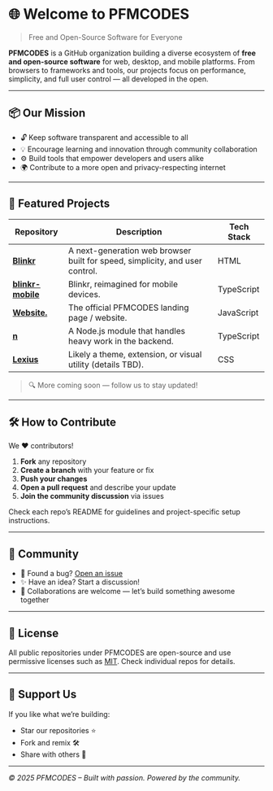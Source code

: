 # 🌐 Welcome to PFMCODES

> Free and Open-Source Software for Everyone

**PFMCODES** is a GitHub organization building a diverse ecosystem of **free and open-source software** for web, desktop, and mobile platforms. From browsers to frameworks and tools, our projects focus on performance, simplicity, and full user control — all developed in the open.

---

## 📦 Our Mission

- 🔓 Keep software transparent and accessible to all
- 💡 Encourage learning and innovation through community collaboration
- ⚙️ Build tools that empower developers and users alike
- 🌍 Contribute to a more open and privacy-respecting internet

---

## 🚀 Featured Projects

| Repository | Description | Tech Stack |
|------------|-------------|------------|
| [**Blinkr**](https://github.com/PFMCODES/Blinkr) | A next-generation web browser built for speed, simplicity, and user control. | HTML |
| [**blinkr-mobile**](https://github.com/PFMCODES/blinkr-mobile) | Blinkr, reimagined for mobile devices. | TypeScript |
| [**Website.**](https://github.com/PFMCODES/Website.) | The official PFMCODES landing page / website. | JavaScript |
| [**n**](https://github.com/PFMCODES/n) | A Node.js module that handles heavy work in the backend. | TypeScript |
| [**Lexius**](https://github.com/PFMCODES/Lexius) | Likely a theme, extension, or visual utility (details TBD). | CSS |

> 🔍 More coming soon — follow us to stay updated!

---

## 🛠️ How to Contribute

We ❤️ contributors!

1. **Fork** any repository
2. **Create a branch** with your feature or fix
3. **Push your changes**
4. **Open a pull request** and describe your update
5. **Join the community discussion** via issues

Check each repo’s README for guidelines and project-specific setup instructions.

---

## 💬 Community

- 🐛 Found a bug? [Open an issue](https://github.com/PFMCODES)
- ✨ Have an idea? Start a discussion!
- 🔗 Collaborations are welcome — let’s build something awesome together

---

## 📄 License

All public repositories under PFMCODES are open-source and use permissive licenses such as [MIT](https://opensource.org/licenses/MIT). Check individual repos for details.

---

## 🌟 Support Us

If you like what we’re building:

- Star our repositories ⭐
- Fork and remix 🛠️
- Share with others 💬

---

_© 2025 PFMCODES – Built with passion. Powered by the community._
